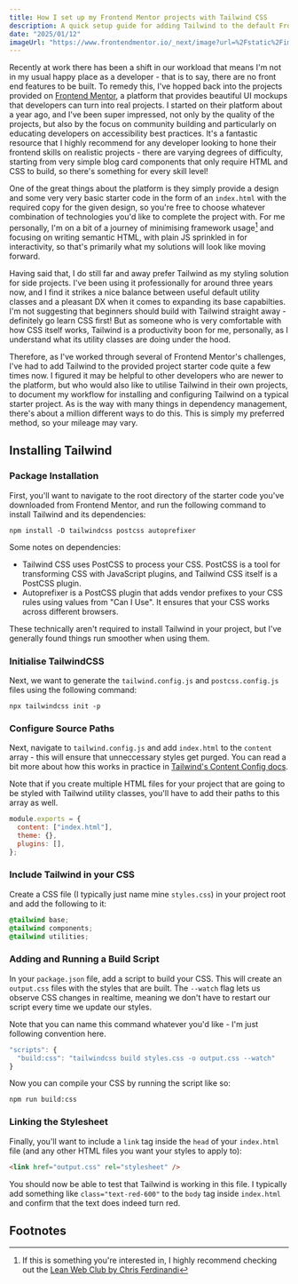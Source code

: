 ```yaml
---
title: How I set up my Frontend Mentor projects with Tailwind CSS
description: A quick setup guide for adding Tailwind to the default Frontend Mentor starter code downloads.
date: "2025/01/12"
imageUrl: "https://www.frontendmentor.io/_next/image?url=%2Fstatic%2Fimages%2Flogo-desktop.svg&w=640&q=75"
---
```


Recently at work there has been a shift in our workload that means I'm not in my usual happy place as a developer - that is to say, there are no front end features to be built. To remedy this, I've hopped back into the projects provided on [Frontend Mentor](https://www.frontendmentor.io/), a platform that provides beautiful UI mockups that developers can turn into real projects. I started on their platform about a year ago, and I've been super impressed, not only by the quality of the projects, but also by the focus on community building and particularly on educating developers on accessibility best practices. It's a fantastic resource that I highly recommend for any developer looking to hone their frontend skills on realistic projects - there are varying degrees of difficulty, starting from very simple blog card components that only require HTML and CSS to build, so there's something for every skill level!

One of the great things about the platform is they simply provide a design and some very very basic starter code in the form of an `index.html` with the required copy for the given design, so you're free to choose whatever combination of technologies you'd like to complete the project with. For me personally, I'm on a bit of a journey of minimising framework usage[^1] and focusing on writing semantic HTML, with plain JS sprinkled in for interactivity, so that's primarily what my solutions will look like moving forward.

Having said that, I do still far and away prefer Tailwind as my styling solution for side projects. I've been using it professionally for around three years now, and I find it strikes a nice balance between useful default utility classes and a pleasant DX when it comes to expanding its base capabilties. I'm not suggesting that beginners should build with Tailwind straight away - definitely go learn CSS first! But as someone who is very comfortable with how CSS itself works, Tailwind is a productivity boon for me, personally, as I understand what its utility classes are doing under the hood.

Therefore, as I've worked through several of Frontend Mentor's challenges, I've had to add Tailwind to the provided project starter code quite a few times now. I figured it may be helpful to other developers who are newer to the platform, but who would also like to utilise Tailwind in their own projects, to document my workflow for installing and configuring Tailwind on a typical starter project. As is the way with many things in dependency management, there's about a million different ways to do this. This is simply my preferred method, so your mileage may vary.

## Installing Tailwind

### Package Installation

First, you'll want to navigate to the root directory of the starter code you've downloaded from Frontend Mentor, and run the following command to install Tailwind and its dependencies:

`npm install -D tailwindcss postcss autoprefixer`

Some notes on dependencies:

- Tailwind CSS uses PostCSS to process your CSS. PostCSS is a tool for transforming CSS with JavaScript plugins, and Tailwind CSS itself is a PostCSS plugin.
- Autoprefixer is a PostCSS plugin that adds vendor prefixes to your CSS rules using values from "Can I Use". It ensures that your CSS works across different browsers.

These technically aren't required to install Tailwind in your project, but I've generally found things run smoother when using them.

### Initialise TailwindCSS

Next, we want to generate the `tailwind.config.js` and `postcss.config.js` files using the following command:

`npx tailwindcss init -p`

### Configure Source Paths

Next, navigate to `tailwind.config.js` and add `index.html` to the `content` array - this will ensure that unneccessary styles get purged. You can read a bit more about how this works in practice in [Tailwind's Content Config docs](https://tailwindcss.com/docs/content-configuration).

Note that if you create multiple HTML files for your project that are going to be styled with Tailwind utility classes, you'll have to add their paths to this array as well.

```javascript
module.exports = {
  content: ["index.html"],
  theme: {},
  plugins: [],
};
```

### Include Tailwind in your CSS

Create a CSS file (I typically just name mine `styles.css`) in your project root and add the following to it:

```css
@tailwind base;
@tailwind components;
@tailwind utilities;
```

### Adding and Running a Build Script

In your `package.json` file, add a script to build your CSS. This will create an `output.css` files with the styles that are built. The `--watch` flag lets us observe CSS changes in realtime, meaning we don't have to restart our script every time we update our styles.

Note that you can name this command whatever you'd like - I'm just following convention here.

```javascript
"scripts": {
  "build:css": "tailwindcss build styles.css -o output.css --watch"
}
```

Now you can compile your CSS by running the script like so:

`npm run build:css`

### Linking the Stylesheet

Finally, you'll want to include a `link` tag inside the `head` of your `index.html` file (and any other HTML files you want your styles to apply to):

```html
<link href="output.css" rel="stylesheet" />
```

You should now be able to test that Tailwind is working in this file. I typically add something like `class="text-red-600"` to the `body` tag inside `index.html` and confirm that the text does indeed turn red.

## Footnotes

[^1]: If this is something you're interested in, I highly recommend checking out the [Lean Web Club by Chris Ferdinandi](https://members.gomakethings.com/)
